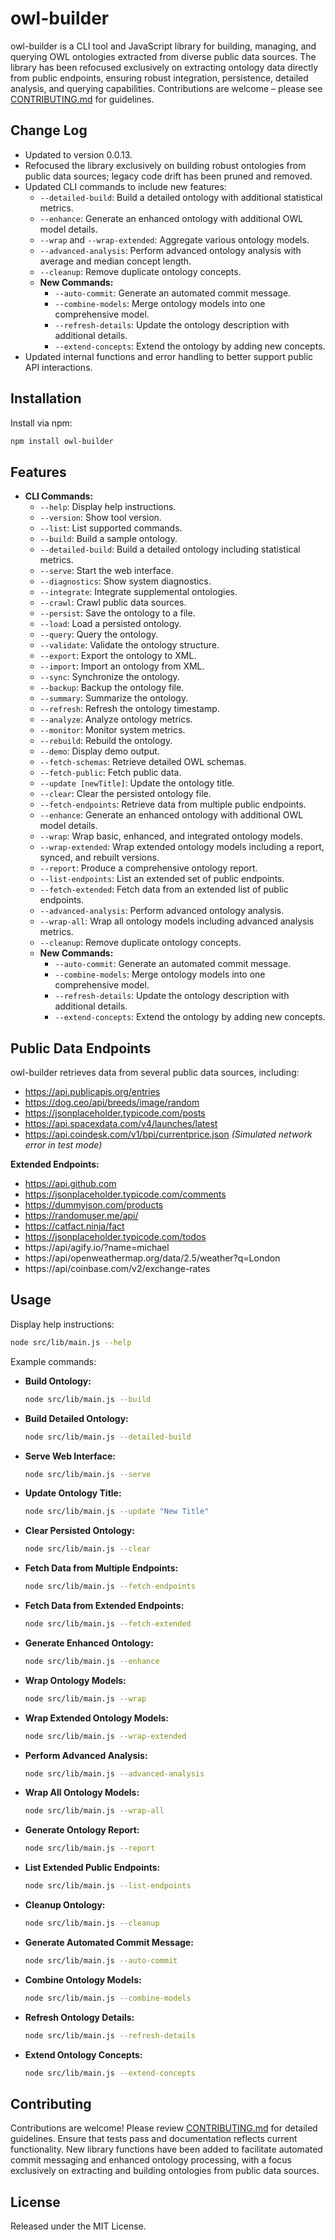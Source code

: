 # owl-builder

owl-builder is a CLI tool and JavaScript library for building, managing, and querying OWL ontologies extracted from diverse public data sources. The library has been refocused exclusively on extracting ontology data directly from public endpoints, ensuring robust integration, persistence, detailed analysis, and querying capabilities. Contributions are welcome – please see [CONTRIBUTING.md](./CONTRIBUTING.md) for guidelines.

## Change Log
- Updated to version 0.0.13.
- Refocused the library exclusively on building robust ontologies from public data sources; legacy code drift has been pruned and removed.
- Updated CLI commands to include new features:
  - `--detailed-build`: Build a detailed ontology with additional statistical metrics.
  - `--enhance`: Generate an enhanced ontology with additional OWL model details.
  - `--wrap` and `--wrap-extended`: Aggregate various ontology models.
  - `--advanced-analysis`: Perform advanced ontology analysis with average and median concept length.
  - `--cleanup`: Remove duplicate ontology concepts.
  - **New Commands:**
    - `--auto-commit`: Generate an automated commit message.
    - `--combine-models`: Merge ontology models into one comprehensive model.
    - `--refresh-details`: Update the ontology description with additional details.
    - `--extend-concepts`: Extend the ontology by adding new concepts.
- Updated internal functions and error handling to better support public API interactions.

## Installation

Install via npm:

```bash
npm install owl-builder
```

## Features

- **CLI Commands:**
  - `--help`: Display help instructions.
  - `--version`: Show tool version.
  - `--list`: List supported commands.
  - `--build`: Build a sample ontology.
  - `--detailed-build`: Build a detailed ontology including statistical metrics.
  - `--serve`: Start the web interface.
  - `--diagnostics`: Show system diagnostics.
  - `--integrate`: Integrate supplemental ontologies.
  - `--crawl`: Crawl public data sources.
  - `--persist`: Save the ontology to a file.
  - `--load`: Load a persisted ontology.
  - `--query`: Query the ontology.
  - `--validate`: Validate the ontology structure.
  - `--export`: Export the ontology to XML.
  - `--import`: Import an ontology from XML.
  - `--sync`: Synchronize the ontology.
  - `--backup`: Backup the ontology file.
  - `--summary`: Summarize the ontology.
  - `--refresh`: Refresh the ontology timestamp.
  - `--analyze`: Analyze ontology metrics.
  - `--monitor`: Monitor system metrics.
  - `--rebuild`: Rebuild the ontology.
  - `--demo`: Display demo output.
  - `--fetch-schemas`: Retrieve detailed OWL schemas.
  - `--fetch-public`: Fetch public data.
  - `--update [newTitle]`: Update the ontology title.
  - `--clear`: Clear the persisted ontology file.
  - `--fetch-endpoints`: Retrieve data from multiple public endpoints.
  - `--enhance`: Generate an enhanced ontology with additional OWL model details.
  - `--wrap`: Wrap basic, enhanced, and integrated ontology models.
  - `--wrap-extended`: Wrap extended ontology models including a report, synced, and rebuilt versions.
  - `--report`: Produce a comprehensive ontology report.
  - `--list-endpoints`: List an extended set of public endpoints.
  - `--fetch-extended`: Fetch data from an extended list of public endpoints.
  - `--advanced-analysis`: Perform advanced ontology analysis.
  - `--wrap-all`: Wrap all ontology models including advanced analysis metrics.
  - `--cleanup`: Remove duplicate ontology concepts.
  - **New Commands:**
    - `--auto-commit`: Generate an automated commit message.
    - `--combine-models`: Merge ontology models into one comprehensive model.
    - `--refresh-details`: Update the ontology description with additional details.
    - `--extend-concepts`: Extend the ontology by adding new concepts.

## Public Data Endpoints

owl-builder retrieves data from several public data sources, including:

- https://api.publicapis.org/entries
- https://dog.ceo/api/breeds/image/random
- https://jsonplaceholder.typicode.com/posts
- https://api.spacexdata.com/v4/launches/latest
- https://api.coindesk.com/v1/bpi/currentprice.json *(Simulated network error in test mode)*

**Extended Endpoints:**
- https://api.github.com
- https://jsonplaceholder.typicode.com/comments
- https://dummyjson.com/products
- https://randomuser.me/api/
- https://catfact.ninja/fact
- https://jsonplaceholder.typicode.com/todos
- https://api/agify.io/?name=michael
- https://api/openweathermap.org/data/2.5/weather?q=London
- https://api/coinbase.com/v2/exchange-rates

## Usage

Display help instructions:

```bash
node src/lib/main.js --help
```

Example commands:

- **Build Ontology:**
  ```bash
  node src/lib/main.js --build
  ```

- **Build Detailed Ontology:**
  ```bash
  node src/lib/main.js --detailed-build
  ```

- **Serve Web Interface:**
  ```bash
  node src/lib/main.js --serve
  ```

- **Update Ontology Title:**
  ```bash
  node src/lib/main.js --update "New Title"
  ```

- **Clear Persisted Ontology:**
  ```bash
  node src/lib/main.js --clear
  ```

- **Fetch Data from Multiple Endpoints:**
  ```bash
  node src/lib/main.js --fetch-endpoints
  ```

- **Fetch Data from Extended Endpoints:**
  ```bash
  node src/lib/main.js --fetch-extended
  ```

- **Generate Enhanced Ontology:**
  ```bash
  node src/lib/main.js --enhance
  ```

- **Wrap Ontology Models:**
  ```bash
  node src/lib/main.js --wrap
  ```

- **Wrap Extended Ontology Models:**
  ```bash
  node src/lib/main.js --wrap-extended
  ```

- **Perform Advanced Analysis:**
  ```bash
  node src/lib/main.js --advanced-analysis
  ```

- **Wrap All Ontology Models:**
  ```bash
  node src/lib/main.js --wrap-all
  ```

- **Generate Ontology Report:**
  ```bash
  node src/lib/main.js --report
  ```

- **List Extended Public Endpoints:**
  ```bash
  node src/lib/main.js --list-endpoints
  ```

- **Cleanup Ontology:**
  ```bash
  node src/lib/main.js --cleanup
  ```

- **Generate Automated Commit Message:**
  ```bash
  node src/lib/main.js --auto-commit
  ```

- **Combine Ontology Models:**
  ```bash
  node src/lib/main.js --combine-models
  ```

- **Refresh Ontology Details:**
  ```bash
  node src/lib/main.js --refresh-details
  ```

- **Extend Ontology Concepts:**
  ```bash
  node src/lib/main.js --extend-concepts
  ```

## Contributing

Contributions are welcome! Please review [CONTRIBUTING.md](./CONTRIBUTING.md) for detailed guidelines. Ensure that tests pass and documentation reflects current functionality. New library functions have been added to facilitate automated commit messaging and enhanced ontology processing, with a focus exclusively on extracting and building ontologies from public data sources.

## License

Released under the MIT License.
